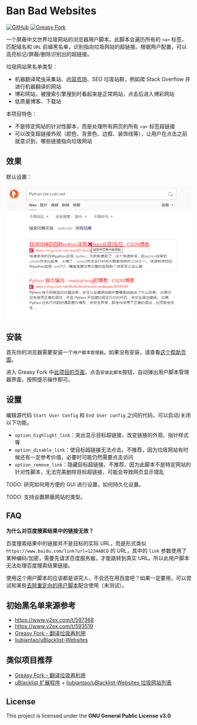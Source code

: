 # Ban Bad Websites

[![GitHub](https://img.shields.io/badge/dynamic/json?label=GitHub&query=%24.stargazers_count&suffix=%20stars&url=https://api.github.com/repos/Phuker/BanBadWebsites&labelColor=282c34&color=181717&logo=github&logoColor=white&style=flat)](https://github.com/Phuker/BanBadWebsites) [![Greasy Fork](https://img.shields.io/badge/dynamic/json?labelColor=%2376150C&color=282c34&label=Greasy%20Fork&query=%24.total_installs&suffix=%20installs&url=https%3A%2F%2Fgreasyfork.org%2Fscripts%2F389721.json)](https://greasyfork.org/zh-CN/scripts/389721)

一个屏蔽中文世界垃圾网站的浏览器用户脚本。此脚本会遍历所有的 `<a>` 标签，匹配域名和 `URL` 前缀黑名单，识别指向垃圾网站的超链接。根据用户配置，可以高亮标记/屏蔽/删除识别出的超链接。

垃圾网站黑名单类型：

- 机器翻译爬虫采集站、[内容农场](https://zh.wikipedia.org/zh-cn/%E5%85%A7%E5%AE%B9%E8%BE%B2%E5%A0%B4)、SEO 垃圾站群，例如爬 Stack Overflow 并进行机器翻译的网站
- 博彩网站，被搜索引擎搜到时看起来是正常网站，点击后进入博彩网站
- 低质量博客、下载站

本项目特色：

- 不是特定网站的针对性脚本，而是处理所有网页的所有 `<a>` 标签超链接
- 可以改变超链接外观（颜色、背景色、边框、装饰线等），让用户在点击之前就意识到，哪些链接指向垃圾网站

## 效果

默认设置：

![screenshot1.png](https://raw.githubusercontent.com/Phuker/BanBadWebsites/main/screenshots/screenshot1.png)

## 安装

首先你的浏览器需要安装一个`用户脚本管理器`。如果没有安装，请查看[这个帮助页面](https://greasyfork.org/zh-CN/help/installing-user-scripts)。

进入 Greasy Fork 中[此项目的页面](https://greasyfork.org/zh-CN/scripts/389721)，点击`安装此脚本`按钮，自动弹出用户脚本管理器界面，按照提示操作即可。

## 设置

编辑源代码 `Start User Config` 和 `End User config` 之间的代码，可以启动/关闭以下功能。

- `option_highlight_link`：突出显示目标超链接，改变链接的外观、指针样式等
- `option_disable_link`：使目标超链接无法点击。不推荐，因为垃圾网站有时候还有一定参考价值，必要时可能仍然需要点击访问
- `option_remove_link`：隐藏目标超链接。不推荐，因为此脚本不是特定网站的针对性脚本，无法完美删除目标超链接，可能会导致网页显示错乱

TODO: 研究如何用方便的 GUI 进行设置，如何持久化设置。

TODO: 支持设置屏蔽网站的类型。

## FAQ

**为什么对百度搜索结果中的链接无效？**

百度搜索结果中的链接并不是目标的实际 URL，而是形式类似 `https://www.baidu.com/link?url=1234ABCD` 的 URL，其中的 `link` 参数使用了某种编码/加密，需要先请求百度服务器，才能跳转到真实 URL。所以此用户脚本无法处理百度搜索结果链接。

使用这个用户脚本的应该都是讲究人，不会还在用百度吧？如果一定要用，可以尝试和某些[去除重定向的用户脚本](https://greasyfork.org/zh-CN/scripts/14178)配合使用（未测试）。

## 初始黑名单来源参考

- <https://www.v2ex.com/t/597368>
- <https://www.v2ex.com/t/593519>
- [Greasy Fork - 翻译垃圾再利用](https://greasyfork.org/zh-CN/scripts/389270)
- [liubiantao/uBlacklist-Websites](https://github.com/liubiantao/uBlacklist-Websites)

## 类似项目推荐

- [Greasy Fork - 翻译垃圾再利用](https://greasyfork.org/zh-CN/scripts/389270)
- [uBlacklist 扩展程序](https://chrome.google.com/webstore/detail/ublacklist/pncfbmialoiaghdehhbnbhkkgmjanfhe) + [liubiantao/uBlacklist-Websites 垃圾网站列表](https://github.com/liubiantao/uBlacklist-Websites)

## License

This project is licensed under the **GNU General Public License v3.0**

